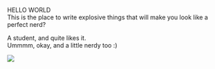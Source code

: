 HELLO WORLD                       
This is the place to write explosive things that will make you look like a perfect nerd?

A student, and quite likes it.                              
Ummmm, okay, and a little nerdy too :)


![](https://komarev.com/ghpvc/?username=Michalw101&color=grey)
